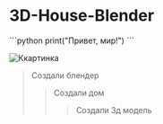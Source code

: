 # 3D-House-Blender

\```python
print("Привет, мир!")
\```


![Ккартинка](https://tysik.ru/image/cache/catalog/domiki/dereviynnie/%D0%94%D0%B5%D1%82%D1%81%D0%BA%D0%B8%D0%B9%20%D0%B4%D0%B5%D1%80%D0%B5%D0%B2%D1%8F%D0%BD%D0%BD%D1%8B%D0%B9%20%D0%B4%D0%BE%D0%BC%D0%B8%D0%BA%20%D0%B4%D0%BB%D1%8F%20%D0%B4%D0%B0%D1%87%D0%B8%20%D1%81%D1%82%D0%BE%D0%BA%D0%B3%D0%BE%D0%BB%D1%8C%D0%BC-700x700.png)


> Создали блендер
>> Создали дом
>>> Создали 3д модель

